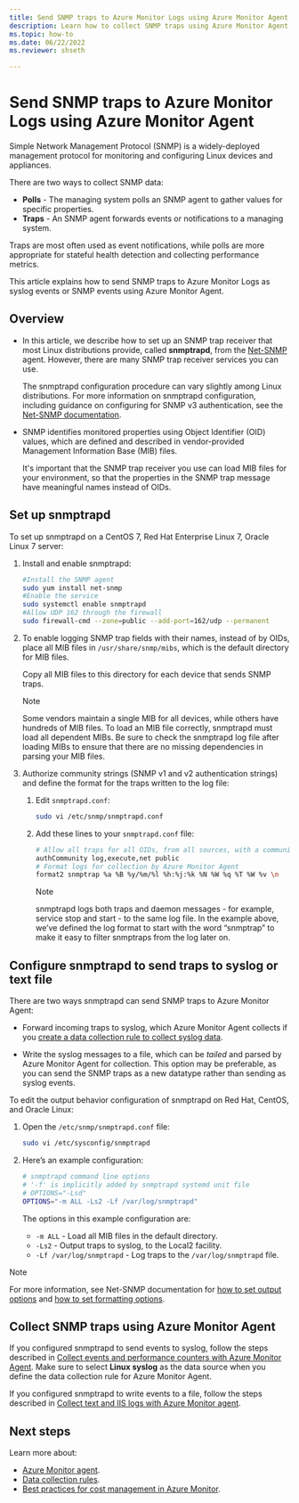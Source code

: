 ```yaml
---
title: Send SNMP traps to Azure Monitor Logs using Azure Monitor Agent
description: Learn how to collect SNMP traps using Azure Monitor Agent.  
ms.topic: how-to
ms.date: 06/22/2022
ms.reviewer: shseth

---
```


# Send SNMP traps to Azure Monitor Logs using Azure Monitor Agent
  
Simple Network Management Protocol (SNMP) is a widely-deployed management protocol for monitoring and configuring Linux devices and appliances.  
  
There are two ways to collect SNMP data: 

- **Polls** - The managing system polls an SNMP agent to gather values for specific properties.
- **Traps** - An SNMP agent forwards events or notifications to a managing system. 

Traps are most often used as event notifications, while polls are more appropriate for stateful health detection and collecting performance metrics.  
  
This article explains how to send SNMP traps to Azure Monitor Logs as syslog events or SNMP events using Azure Monitor Agent.


## Overview
  
- In this article, we describe how to set up an SNMP trap receiver that most Linux distributions provide, called **snmptrapd**, from the [Net-SNMP](https://www.net-snmp.org/) agent. However, there are many SNMP trap receiver services you can use.

    The snmptrapd configuration procedure can vary slightly among Linux distributions.  For more information on snmptrapd configuration, including guidance on configuring for SNMP v3 authentication, see the [Net-SNMP documentation](https://www.net-snmp.org/docs/man/snmptrapd.conf.html).  


- SNMP identifies monitored properties using Object Identifier (OID) values, which are defined and described in vendor-provided Management Information Base (MIB) files.  

    It's important that the SNMP trap receiver you use can load MIB files for your environment, so that the properties in the SNMP trap message have meaningful names instead of OIDs.  
 
## Set up snmptrapd

To set up snmptrapd on a CentOS 7, Red Hat Enterprise Linux 7, Oracle Linux 7 server:

1. Install and enable snmptrapd: 

    ```bash
    #Install the SNMP agent
    sudo yum install net-snmp
    #Enable the service
    sudo systemctl enable snmptrapd
    #Allow UDP 162 through the firewall
    sudo firewall-cmd --zone=public --add-port=162/udp --permanent
    ```
1. To enable logging SNMP trap fields with their names, instead of by OIDs, place all MIB files in `/usr/share/snmp/mibs`, which is the default directory for MIB files. 

    Copy all MIB files to this directory for each device that sends SNMP traps. 

    > [!NOTE]
    > Some vendors maintain a single MIB for all devices, while others have hundreds of MIB files. To load an MIB file correctly, snmptrapd must load all dependent MIBs. Be sure to check the snmptrapd log file after loading MIBs to ensure that there are no missing dependencies in parsing your MIB files.  

1. Authorize community strings (SNMP v1 and v2 authentication strings) and define the format for the traps written to the log file: 
  
    1. Edit `snmptrapd.conf`: 
    
        ```bash
        sudo vi /etc/snmp/snmptrapd.conf  
        ```        

    1.  Add these lines to your `snmptrapd.conf` file: 
    
        ```bash
        # Allow all traps for all OIDs, from all sources, with a community string of public
        authCommunity log,execute,net public
        # Format logs for collection by Azure Monitor Agent
        format2 snmptrap %a %B %y/%m/%l %h:%j:%k %N %W %q %T %W %v \n
        ```

        > [!NOTE]
        > snmptrapd logs both traps and daemon messages - for example, service stop and start - to the same log file. In the example above, we’ve defined the log format to start with the word “snmptrap” to make it easy to filter snmptraps from the log later on. 
## Configure snmptrapd to send traps to syslog or text file

There are two ways snmptrapd can send SNMP traps to Azure Monitor Agent: 

- Forward incoming traps to syslog, which Azure Monitor Agent collects if you [create a data collection rule to collect syslog data](../../sentinel/forward-syslog-monitor-agent.md). 

- Write the syslog messages to a file, which can be *tailed* and parsed by Azure Monitor Agent for collection. This option may be preferable, as you can send the SNMP traps as a new datatype rather than sending as syslog events.  
    
To edit the output behavior configuration of snmptrapd on Red Hat, CentOS, and Oracle Linux: 

1. Open the `/etc/snmp/snmptrapd.conf` file: 
    
    ```bash
    sudo vi /etc/sysconfig/snmptrapd
    ```    

1. Here’s an example configuration:  

    ```bash        
    # snmptrapd command line options
    # '-f' is implicitly added by snmptrapd systemd unit file
    # OPTIONS="-Lsd"
    OPTIONS="-m ALL -Ls2 -Lf /var/log/snmptrapd"
    ```  
        
    The options in this example configuration are:  
    
    - `-m ALL` - Load all MIB files in the default directory.
    - `-Ls2` - Output traps to syslog, to the Local2 facility.
    - `-Lf /var/log/snmptrapd` - Log traps to the `/var/log/snmptrapd` file. 
    
> [!NOTE]   
> For more information, see Net-SNMP documentation for [how to set output options](https://www.net-snmp.org/docs/man/snmpcmd.html) and [how to set formatting options](https://www.net-snmp.org/docs/man/snmptrapd.html). 
    
## Collect SNMP traps using Azure Monitor Agent

If you configured snmptrapd to send events to syslog, follow the steps described in [Collect events and performance counters with Azure Monitor Agent](../agents/data-collection-rule-azure-monitor-agent.md). Make sure to select **Linux syslog** as the data source when you define the data collection rule for Azure Monitor Agent.

If you configured snmptrapd to write events to a file, follow the steps described in [Collect text and IIS logs with Azure Monitor agent](../agents/data-collection-text-log.md).

## Next steps

Learn more about: 

- [Azure Monitor agent](azure-monitor-agent-overview.md).
- [Data collection rules](../essentials/data-collection-rule-overview.md).
- [Best practices for cost management in Azure Monitor](../best-practices-cost.md). 